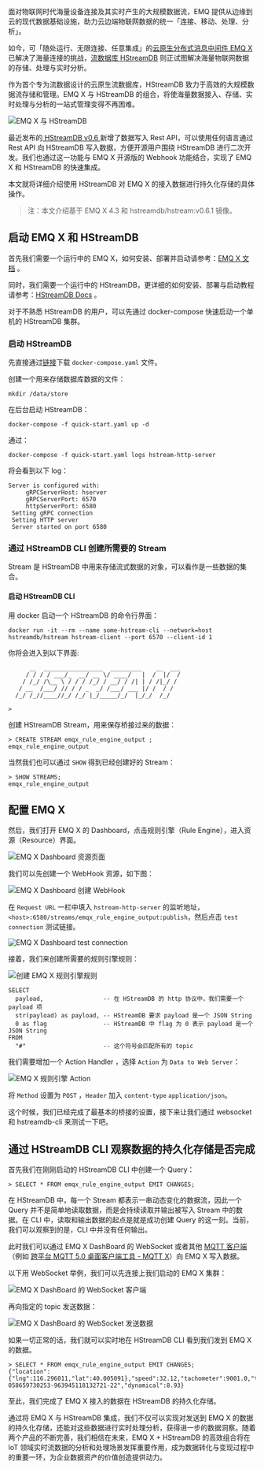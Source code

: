 面对物联网时代海量设备连接及其实时产生的大规模数据流，EMQ 提供从边缘到云的现代数据基础设施，助力云边端物联网数据的统一「连接、移动、处理、分析」。

如今，可「随处运行、无限连接、任意集成」的[云原生分布式消息中间件 EMQ X](https://www.emqx.com/zh/products/emqx) 已解决了海量连接的挑战，[流数据库 HStreamDB](https://hstream.io/zh) 则正试图解决海量物联网数据的存储、处理与实时分析。

作为首个专为流数据设计的云原生流数据库，HStreamDB 致力于高效的大规模数据流存储和管理。EMQ X 与 HStreamDB 的组合，将使海量数据接入、存储、实时处理与分析的一站式管理变得不再困难。

![EMQ X 与 HStreamDB](https://static.emqx.net/images/fc0fe48820b6158dd404cd8757ff9658.png)

最近发布的[ HStreamDB v0.6 ](https://www.emqx.com/zh/blog/hstreamdb-v-0-6-release-notes)新增了数据写入 Rest API，可以使用任何语言通过 Rest API 向 HStreamDB 写入数据，方便开源用户围绕 HStreamDB 进行二次开发。我们也通过这一功能与 EMQ X 开源版的 Webhook 功能结合，实现了 EMQ X 和 HStreamDB 的快速集成。

本文就将详细介绍使用 HStreamDB 对 EMQ X 的接入数据进行持久化存储的具体操作。

> 注：本文介绍基于 EMQ X 4.3 和 hstreamdb/hstream:v0.6.1 镜像。

## 启动 EMQ X 和 HStreamDB

首先我们需要一个运行中的 EMQ X，如何安装、部署并启动请参考：[EMQ X 文档](https://docs.emqx.cn/broker/v4.3/getting-started/install.html) 。

同时，我们需要一个运行中的 HStreamDB，更详细的如何安装、部署与启动教程请参考：[HStreamDB Docs](https://hstream.io/docs/en/latest/start/quickstart-with-docker.html) 。

对于不熟悉 HStreamDB 的用户，可以先通过 docker-compose 快速启动一个单机的 HStreamDB 集群。

### 启动 HStreamDB

先直接通过[链接](https://raw.githubusercontent.com/hstreamdb/hstream/main/docker/quick-start.yaml)下载 `docker-compose.yaml` 文件。

创建一个用来存储数据库数据的文件：

```shell
mkdir /data/store
```

在后台启动 HStreamDB：

```shell
docker-compose -f quick-start.yaml up -d
```

通过：

```shell
docker-compose -f quick-start.yaml logs hstream-http-server
```

将会看到以下 log：

```
Server is configured with:
     gRPCServerHost: hserver
     gRPCServerPort: 6570
     httpServerPort: 6580
 Setting gRPC connection
 Setting HTTP server
 Server started on port 6580 
```

### 通过 HStreamDB CLI 创建所需要的 Stream

Stream 是 HStreamDB 中用来存储流式数据的对象，可以看作是一些数据的集合。

#### 启动 HStreamDB CLI

用 docker 启动一个 HStreamDB 的命令行界面：

```shell
docker run -it --rm --name some-hstream-cli --network=host hstreamdb/hstream hstream-client --port 6570 --client-id 1
```

你将会进入到以下界面:

```
      __  _________________  _________    __  ___
     / / / / ___/_  __/ __ \/ ____/   |  /  |/  /
    / /_/ /\__ \ / / / /_/ / __/ / /| | / /|_/ /
   / __  /___/ // / / _  _/ /___/ ___ |/ /  / /
  /_/ /_//____//_/ /_/ |_/_____/_/  |_/_/  /_/

>
```

创建 HStreamDB Stream，用来保存桥接过来的数据：

```
> CREATE STREAM emqx_rule_engine_output ;
emqx_rule_engine_output

```

当然我们也可以通过 `SHOW` 得到已经创建好的 Stream：

```
> SHOW STREAMS;
emqx_rule_engine_output

```

## 配置 EMQ X

然后，我们打开 EMQ X 的 Dashboard，点击规则引擎（Rule Engine），进入资源（Resource）界面。

![EMQ X Dashboard 资源页面](https://static.emqx.net/images/d110d6a38ba3a2ca0f238669d1d5a807.png)

我们可以先创建一个 WebHook 资源，如下图：

![EMQ X Dashboard 创建 WebHook](https://static.emqx.net/images/cfec5314f7b36d101d0cf963d2186bc2.png)


在 `Request URL` 一栏中填入 `hstream-http-server` 的监听地址，`<host>:6580/streams/emqx_rule_engine_output:publish`，然后点击 `test connection` 测试链接。

![EMQ X Dashboard test connection](https://static.emqx.net/images/a811a5d1cfafa32a7102e0defeb9dc80.png)


接着，我们来创建所需要的规则引擎规则：

![创建 EMQ X 规则引擎规则](https://static.emqx.net/images/41af650187256542b881bf345004d5d2.png)


```
SELECT 
  payload,                 -- 在 HStreamDB 的 http 协议中，我们需要一个 payload 项
  str(payload) as payload, -- HStreamDB 要求 payload 是一个 JSON String
  0 as flag                -- HStreamDB 中 flag 为 0 表示 payload 是一个JSON String
FROM 
  "#"                      -- 这个符号会匹配所有的 topic
```

我们需要增加一个 Action Handler ，选择 `Action` 为 `Data to Web Server`：

![EMQ X 规则引擎 Action](https://static.emqx.net/images/f1434d7eeb1304842c18f9cda7e7c735.png)


将 `Method` 设置为 `POST` ，`Header` 加入 `content-type` `application/json`。

这个时候，我们已经完成了最基本的桥接的设置，接下来让我们通过 websocket 和 hstreamdb-cli 来测试一下吧。

## 通过 HStreamDB CLI 观察数据的持久化存储是否完成

首先我们在刚刚启动的 HStreamDB CLI 中创建一个 Query：

```
> SELECT * FROM emqx_rule_engine_output EMIT CHANGES;

```

在 HStreamDB 中，每一个 Stream 都表示一串动态变化的数据流，因此一个 Query 并不是简单地读取数据，而是会持续读取并输出被写入 Stream 中的数据。在 CLI 中，读取和输出数据的起点是就是成功创建 Query 的这一刻。当前，我们可以观察到的是，CLI 中并没有任何输出。

此时我们可以通过 EMQ X DashBoard 的 WebSocket 或者其他 [MQTT 客户端](https://www.emqx.com/zh/mqtt-client-sdk)（例如 [跨平台 MQTT 5.0 桌面客户端工具 - MQTT X](https://mqttx.app/zh)）向 EMQ X 写入数据。

以下用 WebSocket 举例，我们可以先连接上我们启动的 EMQ X 集群：

![EMQ X DashBoard 的 WebSocket 客户端](https://static.emqx.net/images/9e26f3437c419c79caf834b57efb2c08.png)


再向指定的 topic 发送数据：

![EMQ X DashBoard 的 WebSocket 发送数据](https://static.emqx.net/images/00fbff89e8f0e58933703f541a74a6fa.png)

如果一切正常的话，我们就可以实时地在 HStreamDB CLI 看到我们发到 EMQ X 的数据。

```
> SELECT * FROM emqx_rule_engine_output EMIT CHANGES;
{"location":{"lng":116.296011,"lat":40.005091},"speed":32.12,"tachometer":9001.0,"ts":1563268202,"direction":198.33212,"id":"NXP-058659730253-963945118132721-22","dynamical":8.93}
```

至此，我们完成了 EMQ X 接入的数据在 HStreamDB 的持久化存储。


通过将 EMQ X 与 HStreamDB 集成，我们不仅可以实现对发送到 EMQ X 的数据的持久化存储，还能对这些数据进行实时处理分析，获得进一步的数据洞察。随着两个产品的不断完善，我们相信在未来，EMQ X + HStreamDB 的高效组合将在 IoT 领域实时流数据的分析和处理场景发挥重要作用，成为数据转化与变现过程中的重要一环，为企业数据资产的价值创造提供动力。
